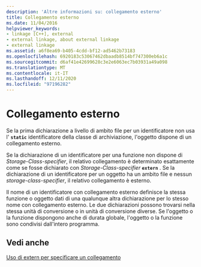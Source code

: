 ```yaml
---
description: 'Altre informazioni su: collegamento esterno'
title: Collegamento esterno
ms.date: 11/04/2016
helpviewer_keywords:
- linkage [C++], external
- external linkage, about external linkage
- external linkage
ms.assetid: a6f8ea69-b405-4cdd-bf12-ad5462b73183
ms.openlocfilehash: 6920183c53067462dbaadb8514bf747300eb6a1c
ms.sourcegitcommit: d6af41e42699628c3e2e6063ec7b03931a49a098
ms.translationtype: MT
ms.contentlocale: it-IT
ms.lasthandoff: 12/11/2020
ms.locfileid: "97196282"
---
```

# <a name="external-linkage"></a>Collegamento esterno

Se la prima dichiarazione a livello di ambito file per un identificatore non usa l' **`static`** identificatore della classe di archiviazione, l'oggetto dispone di un collegamento esterno.

Se la dichiarazione di un identificatore per una funzione non dispone di *Storage-Class-specifier*, il relativo collegamento è determinato esattamente come se fosse dichiarato con *Storage-Class-specifier* **`extern`** . Se la dichiarazione di un identificatore per un oggetto ha un ambito file e nessun *storage-class-specifier*, il relativo collegamento è esterno.

Il nome di un identificatore con collegamento esterno definisce la stessa funzione o oggetto dati di una qualunque altra dichiarazione per lo stesso nome con collegamento esterno. Le due dichiarazioni possono trovarsi nella stessa unità di conversione o in unità di conversione diverse. Se l'oggetto o la funzione dispongono anche di durata globale, l'oggetto o la funzione sono condivisi dall'intero programma.

## <a name="see-also"></a>Vedi anche

[Uso di extern per specificare un collegamento](../cpp/extern-cpp.md)
